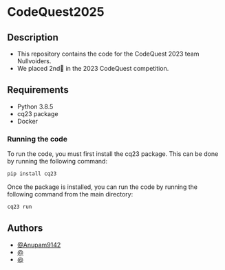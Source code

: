 # CodeQuest2025   

## Description

* This repository contains the code for the CodeQuest 2023 team Nullvoiders.
* We placed 2nd🥈 in the 2023 CodeQuest competition.

## Requirements

- Python 3.8.5
- cq23 package
- Docker


### Running the code

To run the code, you must first install the cq23 package. This can be done by running the following command:

```bash
pip install cq23
```

Once the package is installed, you can run the code by running the following command from the main directory:

```bash
cq23 run
```

## Authors

- [@Anupam9142](https://github.com/Anupam9142)
- [@](https://github.com/)
- [@](https://github.com/)
